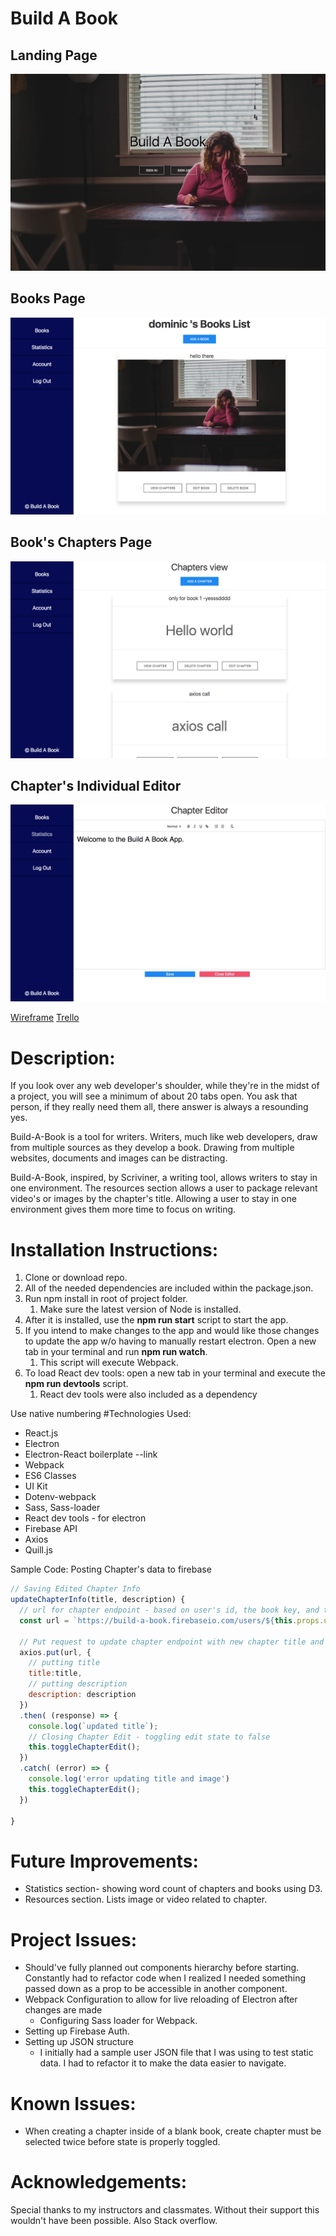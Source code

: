 # Build A Book

## Landing Page
![image1](/public/assets/image1.png)
## Books Page
![image2](/public/assets/image2.png)
## Book's Chapters Page
![image3](/public/assets/image3.png)
## Chapter's Individual Editor
![image4](/public/assets/image4.png)



[Wireframe](#)
[Trello](#)

# Description:

If you look over any web developer's shoulder, while they're in the midst of a project, you will see a minimum of about 20 tabs open. You ask that person, if they really need them all, there answer is always a resounding yes.

Build-A-Book is a tool for writers. Writers, much like web developers, draw from multiple sources as they develop a book. Drawing from multiple websites, documents and images can be distracting.

Build-A-Book, inspired, by Scriviner, a writing tool, allows writers to stay in one environment. The resources section allows a user to package relevant video's or images by the chapter's title. Allowing a user to stay in one environment gives them more time to focus on writing.

# Installation Instructions:

1. Clone or download repo.
1. All of the needed dependencies are included within the package.json.
1. Run npm install in root of project folder.
    1. Make sure the latest version of Node is installed.
1. After it is installed, use the **npm run start** script to start the app.
1. If you intend to make changes to the app and would like those changes to update the app w/o having to manually restart electron. Open a new tab in your terminal and run **npm run watch**.
    1. This script will execute Webpack.
1. To load React dev tools: open a new tab in your terminal and execute the **npm run devtools** script.
    1. React dev tools were also included as a dependency

Use native numbering
#Technologies Used:

- React.js
- Electron
- Electron-React boilerplate --link
- Webpack
- ES6 Classes
- UI Kit
- Dotenv-webpack
- Sass, Sass-loader
- React dev tools - for electron
- Firebase API
- Axios
- Quill.js

Sample Code: Posting Chapter's data to firebase
```javascript
// Saving Edited Chapter Info
updateChapterInfo(title, description) {
  // url for chapter endpoint - based on user's id, the book key, and the chapter's key
  const url = `https://build-a-book.firebaseio.com/users/${this.props.userId}/books/${this.props.bookKey}/chapters/${this.props.chapterKey}.json`;

  // Put request to update chapter endpoint with new chapter title and image
  axios.put(url, {
    // putting title
    title:title,
    // putting description
    description: description
  })
  .then( (response) => {
    console.log(`updated title`);
    // Closing Chapter Edit - toggling edit state to false
    this.toggleChapterEdit();
  })
  .catch( (error) => {
    console.log('error updating title and image')
    this.toggleChapterEdit();
  })

}


```

# Future Improvements:

- Statistics section- showing word count of chapters and books using D3.
- Resources section. Lists image or video related to chapter.

# Project Issues:

- Should've fully planned out components hierarchy before starting. Constantly had to refactor code when I realized I needed something  passed down as a prop to be accessible in another component.
- Webpack Configuration to allow for live reloading of Electron after changes are made
    - Configuring Sass loader for Webpack.
- Setting up Firebase Auth.
- Setting up JSON structure
    - I initially had a sample  user JSON file that I was using to test static data. I had to refactor it to make the data easier to navigate.

# Known Issues:

- When creating a chapter inside of a blank book, create chapter must be selected twice before state is properly toggled.

# Acknowledgements:

Special thanks to my instructors and classmates. Without their support this wouldn't have been possible. Also Stack overflow.
